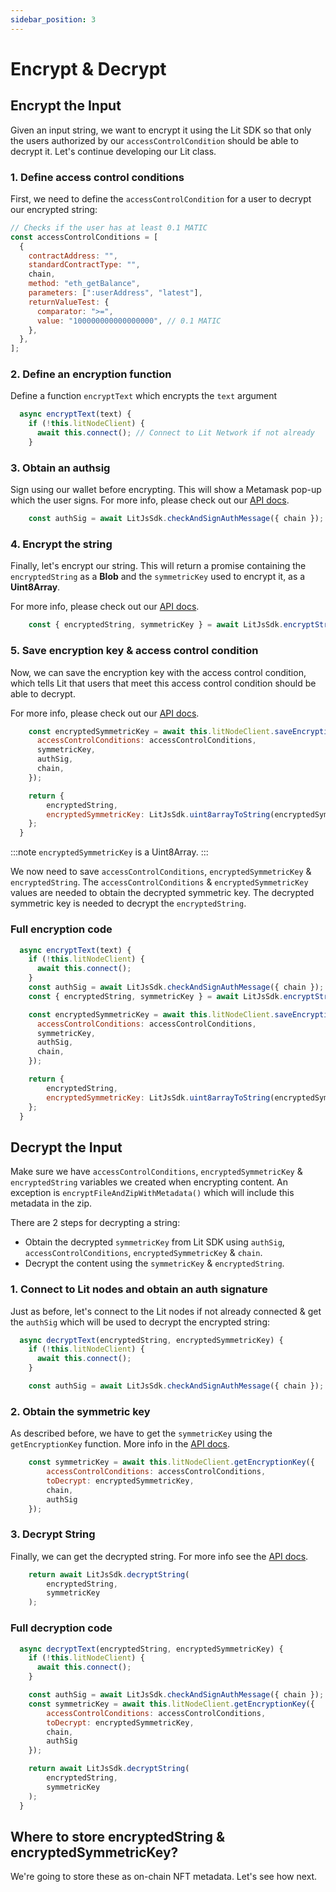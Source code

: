 ```yaml
---
sidebar_position: 3
---
```


# Encrypt & Decrypt



## Encrypt the Input

Given an input string, we want to encrypt it using the Lit SDK so that only the users authorized by our `accessControlCondition` should be able to decrypt it. Let's continue developing our Lit class.

### 1. Define access control conditions
First, we need to define the `accessControlCondition` for a user to decrypt our encrypted string:
```js
// Checks if the user has at least 0.1 MATIC
const accessControlConditions = [
  {
    contractAddress: "",
    standardContractType: "",
    chain,
    method: "eth_getBalance",
    parameters: [":userAddress", "latest"],
    returnValueTest: {
      comparator: ">=",
      value: "100000000000000000", // 0.1 MATIC
    },
  },
];
```

### 2. Define an encryption function
Define a function `encryptText` which encrypts the `text` argument
```js
  async encryptText(text) {
    if (!this.litNodeClient) {
      await this.connect(); // Connect to Lit Network if not already
    }
```

### 3. Obtain an authsig
Sign using our wallet before encrypting. This will show a Metamask pop-up which the user signs. For more info, please check out our [API docs](https://lit-protocol.github.io/lit-js-sdk/api_docs_html/#checkandsignauthmessage).
```js
    const authSig = await LitJsSdk.checkAndSignAuthMessage({ chain });
```

### 4. Encrypt the string
Finally, let's encrypt our string. This will return a promise containing the `encryptedString` as a **Blob** and the `symmetricKey` used to encrypt it, as a **Uint8Array**.

For more info, please check out our [API docs](https://lit-protocol.github.io/lit-js-sdk/api_docs_html/#encryptstring).
```js
    const { encryptedString, symmetricKey } = await LitJsSdk.encryptString(text);
```

### 5. Save encryption key & access control condition
Now, we can save the encryption key with the access control condition, which tells Lit that users that meet this access control condition should be able to decrypt.

For more info, please check out our [API docs](https://lit-protocol.github.io/lit-js-sdk/api_docs_html/#litnodeclient).
```js
    const encryptedSymmetricKey = await this.litNodeClient.saveEncryptionKey({
      accessControlConditions: accessControlConditions,
      symmetricKey,
      authSig,
      chain,
    });

    return {
        encryptedString,
        encryptedSymmetricKey: LitJsSdk.uint8arrayToString(encryptedSymmetricKey, "base16")
    };
  }
```

:::note `encryptedSymmetricKey` is a Uint8Array.
:::

We now need to save `accessControlConditions`, `encryptedSymmetricKey` & `encryptedString`. The `accessControlConditions` & `encryptedSymmetricKey` values are needed to obtain the decrypted symmetric key. The decrypted symmetric key is needed to decrypt the `encryptedString`.

### Full encryption code

```js
  async encryptText(text) {
    if (!this.litNodeClient) {
      await this.connect();
    }
    const authSig = await LitJsSdk.checkAndSignAuthMessage({ chain });
    const { encryptedString, symmetricKey } = await LitJsSdk.encryptString(text);

    const encryptedSymmetricKey = await this.litNodeClient.saveEncryptionKey({
      accessControlConditions: accessControlConditions,
      symmetricKey,
      authSig,
      chain,
    });

    return {
        encryptedString,
        encryptedSymmetricKey: LitJsSdk.uint8arrayToString(encryptedSymmetricKey, "base16")
    };
  }
```

## Decrypt the Input
Make sure we have `accessControlConditions`, `encryptedSymmetricKey` & `encryptedString` variables we created when encrypting content. An exception is `encryptFileAndZipWithMetadata()` which will include this metadata in the zip.

There are 2 steps for decrypting a string:

* Obtain the decrypted `symmetricKey` from Lit SDK using `authSig`, `accessControlConditions`, `encryptedSymmetricKey` & `chain`.
* Decrypt the content using the `symmetricKey` & `encryptedString`.

### 1. Connect to Lit nodes and obtain an auth signature
Just as before, let's connect to the Lit nodes if not already connected & get the `authSig` which will be used to decrypt the encrypted string:
```js
  async decryptText(encryptedString, encryptedSymmetricKey) {
    if (!this.litNodeClient) {
      await this.connect();
    }

    const authSig = await LitJsSdk.checkAndSignAuthMessage({ chain });
```

### 2. Obtain the symmetric key
As described before, we have to get the `symmetricKey` using the `getEncryptionKey` function. More info in the [API docs](https://lit-protocol.github.io/lit-js-sdk/api_docs_html/#litnodeclient).
```js
    const symmetricKey = await this.litNodeClient.getEncryptionKey({
        accessControlConditions: accessControlConditions,
        toDecrypt: encryptedSymmetricKey,
        chain,
        authSig
    });
```

### 3. Decrypt String
Finally, we can get the decrypted string. For more info see the [API docs](https://lit-protocol.github.io/lit-js-sdk/api_docs_html/#decryptstring).
```js
    return await LitJsSdk.decryptString(
        encryptedString,
        symmetricKey
    );
```

### Full decryption code

```js
  async decryptText(encryptedString, encryptedSymmetricKey) {
    if (!this.litNodeClient) {
      await this.connect();
    }

    const authSig = await LitJsSdk.checkAndSignAuthMessage({ chain });
    const symmetricKey = await this.litNodeClient.getEncryptionKey({
        accessControlConditions: accessControlConditions,
        toDecrypt: encryptedSymmetricKey,
        chain,
        authSig
    });

    return await LitJsSdk.decryptString(
        encryptedString,
        symmetricKey
    );
  }
```

## Where to store encryptedString & encryptedSymmetricKey?

We're going to store these as on-chain NFT metadata. Let's see how next.
